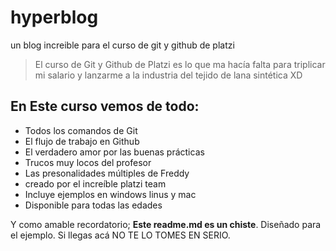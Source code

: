 # hyperblog
un blog increible para el curso de git y github de platzi
>El curso de Git y Github de Platzi es lo que ma hacía falta para triplicar mi salario y lanzarme a la industria del tejido de lana sintética
 XD
 
## En Este curso vemos de todo:
* Todos los comandos de Git
* El flujo de trabajo en Github
* El verdadero amor por las buenas prácticas
* Trucos muy locos del profesor
* Las presonalidades múltiples de Freddy
* creado por el increíble platzi team
* Incluye ejemplos en windows linus y mac
* Disponible para todas las edades

Y como amable recordatorio; **Este readme.md es un chiste**. Diseñado para el ejemplo. Si llegas acá NO TE LO TOMES EN SERIO.